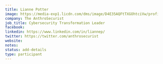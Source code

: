 ```yaml
---
title: Lianne Potter
image: https://media-exp1.licdn.com/dms/image/D4E35AQFtTXGOhtciVw/profile-framedphoto-shrink_400_400/0/1621594745973?e=1622710800&v=beta&t=_V4UOLnZnxwuuyVwFrxwgvwoWer4yAzkdbQGJO7-3IM
company: The AnthroSecurist
job_title: Cybersecurity Transformation Leader 
facebook:
linkedin: https://www.linkedin.com/in/liannep/
twitter: https://twitter.com/anthrosecurist
website: 
notes:
status: add-details
type: participant
---
```

